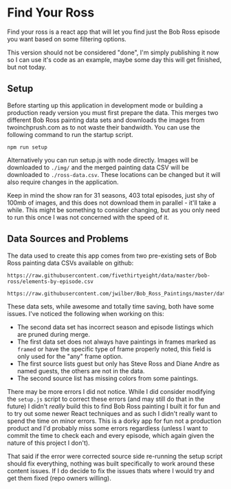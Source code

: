 # Find Your Ross

Find your ross is a react app that will let you find just the Bob Ross episode you want based on some filtering options.

This version should not be considered "done", I'm simply publishing it now so I can use it's code as an example, maybe some day this will get finished, but not today.

## Setup
Before starting up this application in development mode or building a production ready version you must first prepare the data. This merges two different Bob Ross painting data sets and downloads the images from twoinchprush.com as to not waste their bandwidth. You can use the following command to run the startup script.
```
npm run setup
```
Alternatively you can run setup.js with node directly. Images will be downloaded to `./img/` and the merged painting data CSV will be downloaded to `./ross-data.csv`. These locations can be changed but it will also require changes in the application. 

Keep in mind the show ran for 31 seasons, 403 total episodes, just shy of 100mb of images, and this does not download them in parallel - it'll take a while. This might be something to consider changing, but as you only need to run this once I was not concerned with the speed of it.

## Data Sources and Problems
The data used to create this app comes from two pre-existing sets of Bob Ross painting data CSVs available on github:
```
https://raw.githubusercontent.com/fivethirtyeight/data/master/bob-ross/elements-by-episode.csv
```
```
https://raw.githubusercontent.com/jwilber/Bob_Ross_Paintings/master/data/bob_ross_paintings.csv
```
These data sets, while awesome and totally time saving, both have some issues. I've noticed the following when working on this:

- The second data set has incorrect season and episode listings which are pruned during merge.
- The first data set does not always have paintings in frames marked as `framed` or have the specific type of frame properly noted, this field is only used for the "any" frame option.
- The first source lists guest but only has Steve Ross and Diane Andre as named guests, the others are not in the data.
- The second source list has missing colors from some paintings.

There may be more errors I did not notice. While I did consider modifying the `setup.js` script to correct these errors (and may still do that in the future) I didn't _really_ build this to find Bob Ross painting I built it for fun and to try out some newer React techniques and as such I didn't really want to spend the time on minor errors. This is a dorky app for fun not a production product and I'd probably miss some errors regardless (unless I want to commit the time to check each and every episode, which again given the nature of this project I don't).

That said if the error were corrected source side re-running the setup script should fix everything, nothing was built specifically to work around these content issues. If I do decide to fix the issues thats where I would try and get them fixed (repo owners willing).